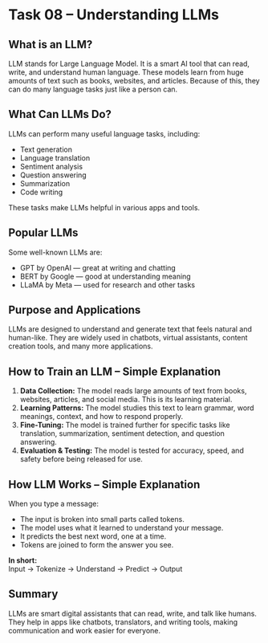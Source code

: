 # Task 08 – Understanding LLMs

## What is an LLM?

LLM stands for Large Language Model. It is a smart AI tool that can read, write, and understand human language. These models learn from huge amounts of text such as books, websites, and articles. Because of this, they can do many language tasks just like a person can.

## What Can LLMs Do?

LLMs can perform many useful language tasks, including:

- Text generation  
- Language translation  
- Sentiment analysis  
- Question answering  
- Summarization  
- Code writing  

These tasks make LLMs helpful in various apps and tools.

## Popular LLMs

Some well-known LLMs are:  
- GPT by OpenAI — great at writing and chatting  
- BERT by Google — good at understanding meaning  
- LLaMA by Meta — used for research and other tasks  

## Purpose and Applications

LLMs are designed to understand and generate text that feels natural and human-like. They are widely used in chatbots, virtual assistants, content creation tools, and many more applications.

## How to Train an LLM – Simple Explanation

1. **Data Collection:** The model reads large amounts of text from books, websites, articles, and social media. This is its learning material.  
2. **Learning Patterns:** The model studies this text to learn grammar, word meanings, context, and how to respond properly.  
3. **Fine-Tuning:** The model is trained further for specific tasks like translation, summarization, sentiment detection, and question answering.  
4. **Evaluation & Testing:** The model is tested for accuracy, speed, and safety before being released for use.

## How LLM Works – Simple Explanation

When you type a message:  
- The input is broken into small parts called tokens.  
- The model uses what it learned to understand your message.  
- It predicts the best next word, one at a time.  
- Tokens are joined to form the answer you see.

**In short:**  
Input → Tokenize → Understand → Predict → Output

## Summary

LLMs are smart digital assistants that can read, write, and talk like humans. They help in apps like chatbots, translators, and writing tools, making communication and work easier for everyone.